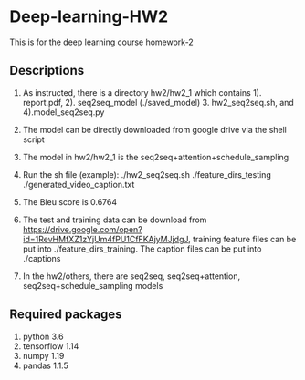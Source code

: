 # Deep-learning-HW2
This is for the deep learning course homework-2

## Descriptions
1. As instructed, there is a directory hw2/hw2_1 which contains 1). report.pdf, 2). seq2seq_model (./saved_model) 3. hw2_seq2seq.sh, and 4).model_seq2seq.py

2. The model can be directly downloaded from google drive via the shell script

3. The model in hw2/hw2_1 is the seq2seq+attention+schedule_sampling

4. Run the sh file (example): ./hw2_seq2seq.sh ./feature_dirs_testing ./generated_video_caption.txt

4. The Bleu score is 0.6764 

5. The test and training data can be download from https://drive.google.com/open?id=1RevHMfXZ1zYjUm4fPU1CfFKAjyMJjdgJ, training feature files can be put into ./feature_dirs_training. The caption files can be put into ./captions

6. In the hw2/others, there are seq2seq, seq2seq+attention, seq2seq+schedule_sampling models


## Required packages
1. python 3.6
2. tensorflow 1.14
3. numpy 1.19
4. pandas 1.1.5
